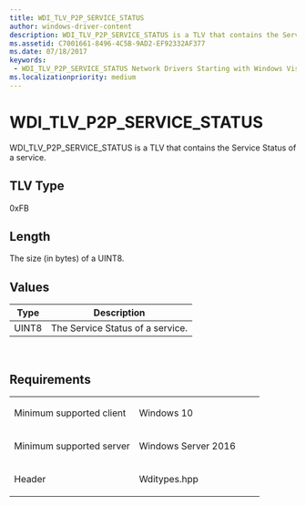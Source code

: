```yaml
---
title: WDI_TLV_P2P_SERVICE_STATUS
author: windows-driver-content
description: WDI_TLV_P2P_SERVICE_STATUS is a TLV that contains the Service Status of a service.
ms.assetid: C7001661-8496-4C5B-9AD2-EF92332AF377
ms.date: 07/18/2017
keywords:
 - WDI_TLV_P2P_SERVICE_STATUS Network Drivers Starting with Windows Vista
ms.localizationpriority: medium
---
```


# WDI\_TLV\_P2P\_SERVICE\_STATUS


WDI\_TLV\_P2P\_SERVICE\_STATUS is a TLV that contains the Service Status of a service.

## TLV Type


0xFB

## Length


The size (in bytes) of a UINT8.

## Values


| Type  | Description                      |
|-------|----------------------------------|
| UINT8 | The Service Status of a service. |

 

Requirements
------------

<table>
<colgroup>
<col width="50%" />
<col width="50%" />
</colgroup>
<tbody>
<tr class="odd">
<td><p>Minimum supported client</p></td>
<td><p>Windows 10</p></td>
</tr>
<tr class="even">
<td><p>Minimum supported server</p></td>
<td><p>Windows Server 2016</p></td>
</tr>
<tr class="odd">
<td><p>Header</p></td>
<td>Wditypes.hpp</td>
</tr>
</tbody>
</table>

 

 




